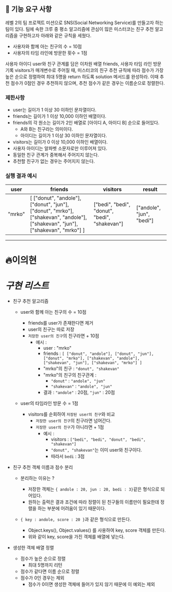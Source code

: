 ## 🚀 기능 요구 사항

레벨 2의 팀 프로젝트 미션으로 SNS(Social Networking Service)를 만들고자 하는 팀이 있다. 팀에 속한 크루 중 평소 알고리즘에 관심이 많은 미스터코는 친구 추천 알고리즘을 구현하고자 아래와 같은 규칙을 세웠다.

- 사용자와 함께 아는 친구의 수 = 10점
- 사용자의 타임 라인에 방문한 횟수 = 1점

사용자 아이디 user와 친구 관계를 담은 이차원 배열 friends, 사용자 타임 라인 방문 기록 visitors가 매개변수로 주어질 때, 미스터코의 친구 추천 규칙에 따라 점수가 가장 높은 순으로 정렬하여 최대 5명을 return 하도록 solution 메서드를 완성하라. 이때 추천 점수가 0점인 경우 추천하지 않으며, 추천 점수가 같은 경우는 이름순으로 정렬한다.

### 제한사항

- user는 길이가 1 이상 30 이하인 문자열이다.
- friends는 길이가 1 이상 10,000 이하인 배열이다.
- friends의 각 원소는 길이가 2인 배열로 [아이디 A, 아이디 B] 순으로 들어있다.
  - A와 B는 친구라는 의미이다.
  - 아이디는 길이가 1 이상 30 이하인 문자열이다.
- visitors는 길이가 0 이상 10,000 이하인 배열이다.
- 사용자 아이디는 알파벳 소문자로만 이루어져 있다.
- 동일한 친구 관계가 중복해서 주어지지 않는다.
- 추천할 친구가 없는 경우는 주어지지 않는다.

### 실행 결과 예시

| user   | friends                                                                                                                         | visitors                                      | result                    |
| ------ | ------------------------------------------------------------------------------------------------------------------------------- | --------------------------------------------- | ------------------------- |
| "mrko" | [ ["donut", "andole"], ["donut", "jun"], ["donut", "mrko"], ["shakevan", "andole"], ["shakevan", "jun"], ["shakevan", "mrko"] ] | ["bedi", "bedi", "donut", "bedi", "shakevan"] | ["andole", "jun", "bedi"] |

---

# 🔥이의현

# _구현 리스트_

- 친구 추천 알고리즘

  - user와 함께 아는 친구의 수 = 10점

    - friends를 user가 존재한다면 제거
    - user의 친구는 따로 저장
    - `저장한 user의 친구`의 친구라면 + 10점
      - 예시 :
        - user : "mrko"
        - friends : `[ ["donut", "andole"], ["donut", "jun"], ["donut", "mrko"], ["shakevan", "andole"], ["shakevan", "jun"], ["shakevan", "mrko"] ]`
        - "mrko"의 친구 : `"donut", "shakevan"`
        - "mrko"의 친구의 친구관계 :
          - `"donut"` : `"andole", "jun"`
          - `"shakevan"` : `"andole", "jun"`
        - 결과 : `"andole"` : 20점, `"jun"` : 20점

  - user의 타임라인 방문 수 = 1점

    - visitors를 순회하여 `저장된 user의 친구`와 비교
      - `저장한 user의 친구`의 친구라면 넘어간다.
      - `저장한 user의 친구`가 아니라면 + 1점
        - 예시 :
          - visitors : `["bedi", "bedi", "donut", "bedi", "shakevan"]`
          - `"donut", "shakevan"`는 이미 user와 친구이다.
          - 따라서 `bedi` : 3점

- 친구 추천 객체 이름과 점수 분리

  - 분리하는 이유는 ?

    - 저장한 객체는 `{ andole : 20, jun : 20, bedi : 3}`같은 형식으로 되어있다.
    - 원하는 출력은 결과 조건에 따라 정렬이 된 친구들의 이름만이 필요한데 정렬을 하는 부분에 어려움이 있기 때문이다.

  - `{ key : andole, score : 20 }`과 같은 형식으로 만든다.
    - Object.keys(), Object.values() 를 사용하여 key, score 객체를 만든다.
    - 위와 같이 key, score을 가진 객체를 배열에 넣는다.

- 생성한 객체 배열 정렬

  - 점수가 높은 순으로 정렬
    - 최대 5명까지 리턴
  - 점수가 같다면 이름 순으로 정렬
  - 점수가 0인 경우는 제외
    - 점수가 0이면 생성한 객체에 들어가 있지 않기 때문에 이 예외는 제외
